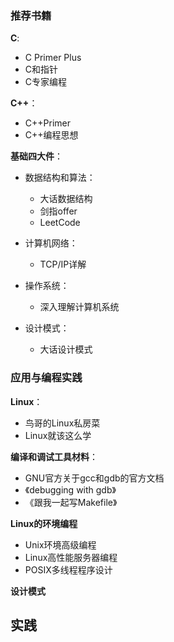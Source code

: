 
### 推荐书籍

**C**:
- C Primer Plus
- C和指针
- C专家编程

**C++**：
- C++Primer
- C++编程思想
  
**基础四大件**：
- 数据结构和算法：
  - 大话数据结构
  - 剑指offer
  - LeetCode

- 计算机网络：
  - TCP/IP详解

- 操作系统：
  - 深入理解计算机系统

- 设计模式：
  - 大话设计模式

### 应用与编程实践

**Linux**：
- 鸟哥的Linux私房菜
- Linux就该这么学

**编译和调试工具材料**：
- GNU官方关于gcc和gdb的官方文档
- 《debugging with gdb》
- 《跟我一起写Makefile》

**Linux的环境编程**
- Unix环境高级编程
- Linux高性能服务器编程
- POSIX多线程程序设计

**设计模式**

**实践**
-